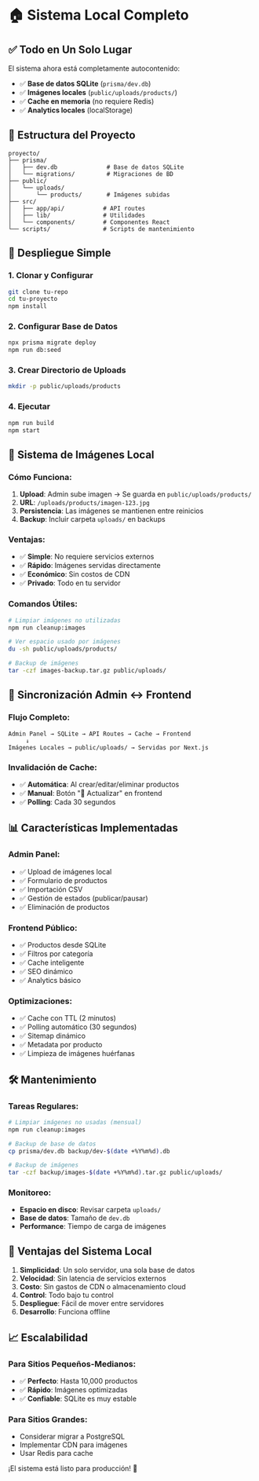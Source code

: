 # 🏠 Sistema Local Completo

## ✅ Todo en Un Solo Lugar

El sistema ahora está completamente autocontenido:

- ✅ **Base de datos SQLite** (`prisma/dev.db`)
- ✅ **Imágenes locales** (`public/uploads/products/`)
- ✅ **Cache en memoria** (no requiere Redis)
- ✅ **Analytics locales** (localStorage)

## 📁 Estructura del Proyecto

```
proyecto/
├── prisma/
│   ├── dev.db              # Base de datos SQLite
│   └── migrations/         # Migraciones de BD
├── public/
│   └── uploads/
│       └── products/       # Imágenes subidas
├── src/
│   ├── app/api/           # API routes
│   ├── lib/               # Utilidades
│   └── components/        # Componentes React
└── scripts/               # Scripts de mantenimiento
```

## 🚀 Despliegue Simple

### 1. Clonar y Configurar

```bash
git clone tu-repo
cd tu-proyecto
npm install
```

### 2. Configurar Base de Datos

```bash
npx prisma migrate deploy
npm run db:seed
```

### 3. Crear Directorio de Uploads

```bash
mkdir -p public/uploads/products
```

### 4. Ejecutar

```bash
npm run build
npm start
```

## 📸 Sistema de Imágenes Local

### Cómo Funciona:

1. **Upload**: Admin sube imagen → Se guarda en `public/uploads/products/`
2. **URL**: `/uploads/products/imagen-123.jpg`
3. **Persistencia**: Las imágenes se mantienen entre reinicios
4. **Backup**: Incluir carpeta `uploads/` en backups

### Ventajas:

- ✅ **Simple**: No requiere servicios externos
- ✅ **Rápido**: Imágenes servidas directamente
- ✅ **Económico**: Sin costos de CDN
- ✅ **Privado**: Todo en tu servidor

### Comandos Útiles:

```bash
# Limpiar imágenes no utilizadas
npm run cleanup:images

# Ver espacio usado por imágenes
du -sh public/uploads/products/

# Backup de imágenes
tar -czf images-backup.tar.gz public/uploads/
```

## 🔄 Sincronización Admin ↔ Frontend

### Flujo Completo:

```
Admin Panel → SQLite → API Routes → Cache → Frontend
     ↓
Imágenes Locales → public/uploads/ → Servidas por Next.js
```

### Invalidación de Cache:

- ✅ **Automática**: Al crear/editar/eliminar productos
- ✅ **Manual**: Botón "🔄 Actualizar" en frontend
- ✅ **Polling**: Cada 30 segundos

## 📊 Características Implementadas

### Admin Panel:

- ✅ Upload de imágenes local
- ✅ Formulario de productos
- ✅ Importación CSV
- ✅ Gestión de estados (publicar/pausar)
- ✅ Eliminación de productos

### Frontend Público:

- ✅ Productos desde SQLite
- ✅ Filtros por categoría
- ✅ Cache inteligente
- ✅ SEO dinámico
- ✅ Analytics básico

### Optimizaciones:

- ✅ Cache con TTL (2 minutos)
- ✅ Polling automático (30 segundos)
- ✅ Sitemap dinámico
- ✅ Metadata por producto
- ✅ Limpieza de imágenes huérfanas

## 🛠 Mantenimiento

### Tareas Regulares:

```bash
# Limpiar imágenes no usadas (mensual)
npm run cleanup:images

# Backup de base de datos
cp prisma/dev.db backup/dev-$(date +%Y%m%d).db

# Backup de imágenes
tar -czf backup/images-$(date +%Y%m%d).tar.gz public/uploads/
```

### Monitoreo:

- **Espacio en disco**: Revisar carpeta `uploads/`
- **Base de datos**: Tamaño de `dev.db`
- **Performance**: Tiempo de carga de imágenes

## 🚀 Ventajas del Sistema Local

1. **Simplicidad**: Un solo servidor, una sola base de datos
2. **Velocidad**: Sin latencia de servicios externos
3. **Costo**: Sin gastos de CDN o almacenamiento cloud
4. **Control**: Todo bajo tu control
5. **Despliegue**: Fácil de mover entre servidores
6. **Desarrollo**: Funciona offline

## 📈 Escalabilidad

### Para Sitios Pequeños-Medianos:

- ✅ **Perfecto**: Hasta 10,000 productos
- ✅ **Rápido**: Imágenes optimizadas
- ✅ **Confiable**: SQLite es muy estable

### Para Sitios Grandes:

- Considerar migrar a PostgreSQL
- Implementar CDN para imágenes
- Usar Redis para cache

¡El sistema está listo para producción! 🎉

